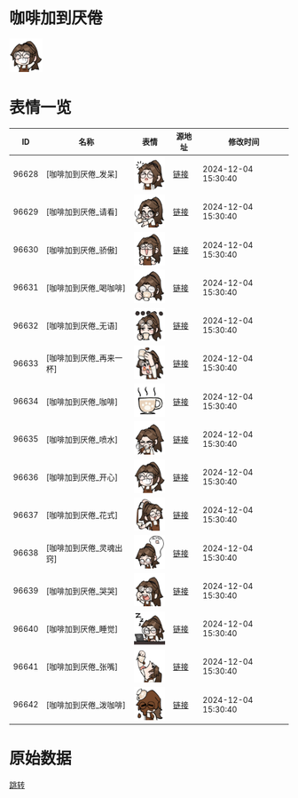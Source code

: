 # 咖啡加到厌倦

<img src="./cover.png" height="60" alt="cover" />

# 表情一览

|ID|名称|表情|源地址|修改时间|
|----|----|----|----|----|
|96628|[咖啡加到厌倦_发呆]|<img src="./pic/096628_%5B咖啡加到厌倦_发呆%5D.png" height="60" alt="发呆"/>|[链接](https://i0.hdslb.com/bfs/garb/152682de44ef1eae6e84916534a9c2e67d63b7bd.png)|2024-12-04 15:30:40|
|96629|[咖啡加到厌倦_请看]|<img src="./pic/096629_%5B咖啡加到厌倦_请看%5D.png" height="60" alt="请看"/>|[链接](https://i0.hdslb.com/bfs/garb/a605b009c1bb2e8342e9ce0ff3b5e333f7c00504.png)|2024-12-04 15:30:40|
|96630|[咖啡加到厌倦_骄傲]|<img src="./pic/096630_%5B咖啡加到厌倦_骄傲%5D.png" height="60" alt="骄傲"/>|[链接](https://i0.hdslb.com/bfs/garb/402c1c0938ad1257e64f52a1a051adbcaab3d6df.png)|2024-12-04 15:30:40|
|96631|[咖啡加到厌倦_喝咖啡]|<img src="./pic/096631_%5B咖啡加到厌倦_喝咖啡%5D.png" height="60" alt="喝咖啡"/>|[链接](https://i0.hdslb.com/bfs/garb/b47859373ef770c75645e53bd4a7e79105a00076.png)|2024-12-04 15:30:40|
|96632|[咖啡加到厌倦_无语]|<img src="./pic/096632_%5B咖啡加到厌倦_无语%5D.png" height="60" alt="无语"/>|[链接](https://i0.hdslb.com/bfs/garb/aa2374c3263b2a3506f3620ed04d32e48a92c51e.png)|2024-12-04 15:30:40|
|96633|[咖啡加到厌倦_再来一杯]|<img src="./pic/096633_%5B咖啡加到厌倦_再来一杯%5D.png" height="60" alt="再来一杯"/>|[链接](https://i0.hdslb.com/bfs/garb/01420ea62432e7c0644138d06740e53be9508bf7.png)|2024-12-04 15:30:40|
|96634|[咖啡加到厌倦_咖啡]|<img src="./pic/096634_%5B咖啡加到厌倦_咖啡%5D.png" height="60" alt="咖啡"/>|[链接](https://i0.hdslb.com/bfs/garb/c12505ac3105dee62c357974f924f39056973246.png)|2024-12-04 15:30:40|
|96635|[咖啡加到厌倦_喷水]|<img src="./pic/096635_%5B咖啡加到厌倦_喷水%5D.png" height="60" alt="喷水"/>|[链接](https://i0.hdslb.com/bfs/garb/c9a603888a87380640837908eb7ebdc846516fd8.png)|2024-12-04 15:30:40|
|96636|[咖啡加到厌倦_开心]|<img src="./pic/096636_%5B咖啡加到厌倦_开心%5D.png" height="60" alt="开心"/>|[链接](https://i0.hdslb.com/bfs/garb/b38def36c49f1bf05aec32bcfd161bba26b56242.png)|2024-12-04 15:30:40|
|96637|[咖啡加到厌倦_花式]|<img src="./pic/096637_%5B咖啡加到厌倦_花式%5D.png" height="60" alt="花式"/>|[链接](https://i0.hdslb.com/bfs/garb/441c08cf72806e1d453e43c37b29350796cb7610.png)|2024-12-04 15:30:40|
|96638|[咖啡加到厌倦_灵魂出窍]|<img src="./pic/096638_%5B咖啡加到厌倦_灵魂出窍%5D.png" height="60" alt="灵魂出窍"/>|[链接](https://i0.hdslb.com/bfs/garb/805e3dff241f98b67a6ed9cf34f7ce81a0635ac0.png)|2024-12-04 15:30:40|
|96639|[咖啡加到厌倦_哭哭]|<img src="./pic/096639_%5B咖啡加到厌倦_哭哭%5D.png" height="60" alt="哭哭"/>|[链接](https://i0.hdslb.com/bfs/garb/263e6d8b8ff69a3cbfc79755b8dc263f6b83ee9a.png)|2024-12-04 15:30:40|
|96640|[咖啡加到厌倦_睡觉]|<img src="./pic/096640_%5B咖啡加到厌倦_睡觉%5D.png" height="60" alt="睡觉"/>|[链接](https://i0.hdslb.com/bfs/garb/568290807077d49689b479175b8af73f8abf0ff9.png)|2024-12-04 15:30:40|
|96641|[咖啡加到厌倦_张嘴]|<img src="./pic/096641_%5B咖啡加到厌倦_张嘴%5D.png" height="60" alt="张嘴"/>|[链接](https://i0.hdslb.com/bfs/garb/e58a7ff2305c8c0dc568ca060e2520934e90c070.png)|2024-12-04 15:30:40|
|96642|[咖啡加到厌倦_泼咖啡]|<img src="./pic/096642_%5B咖啡加到厌倦_泼咖啡%5D.png" height="60" alt="泼咖啡"/>|[链接](https://i0.hdslb.com/bfs/garb/8332a1f593b1edcbd36d7f05c01303e4434d2769.png)|2024-12-04 15:30:40|

# 原始数据

[跳转](./raw.json)

